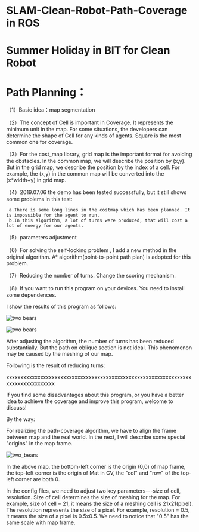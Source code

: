 # SLAM-Clean-Robot-Path-Coverage in ROS
# Summer Holiday in BIT for Clean Robot


# Path Planning：

（1）Basic idea：map segmentation

（2）The concept of Cell is important in Coverage. It represents the minimum unit in the map. For some situations, the developers can determine the shape of Cell for any kinds of agents. Square is the most common one for coverage.

（3）For the cost_map library, grid map is the important format for avoiding the obstacles. In the common map, we will describe the position by (x,y). But in the grid map, we describe the position by the index of a cell. For example, the (x,y) in the common map will be converted into the (x*width+y) in grid map.

（4）2019.07.06 the demo has been tested successfully, but it still shows some problems in this test:

     a.There is some long lines in the costmap which has been planned. It is impossible for the agent to run.
     b.In this algorithm, a lot of turns were produced, that will cost a lot of energy for our agents.

（5）parameters adjustment

（6）For solving the self-locking problem , I add a new method in the original algorithm. A* algorithm(point-to-point path plan) is adopted for this problem.

（7）Reducing the number of turns. Change the scoring mechanism.

（8）If you want to run this program on your devices. You need to install some dependences. 

I show the results of this program as follows:

![two bears](https://github.com/hjr553199215/SLAM-Clean-Robot-Path-Coverage/blob/master/path_29.png)

![two bears](https://github.com/hjr553199215/SLAM-Clean-Robot-Path-Coverage/blob/master/path_coverage.png)

After adjusting the algorithm, the number of turns has been reduced substantially. But the path on oblique section is not ideal. This phenomenon may be caused by the meshing of our map.

Following is the result of reducing turns:

xxxxxxxxxxxxxxxxxxxxxxxxxxxxxxxxxxxxxxxxxxxxxxxxxxxxxxxxxxxxxxxxxxxxxxxxxxxxxxxxxx

If you find some disadvantages about this program, or you have a better idea to achieve the coverage and improve this program, welcome to discuss!

By the way:

For realizing the path-coverage algorithm, we have to align the frame between map and the real world. In the next, I will describe some special "origins" in the map frame.

![two_bears](https://github.com/hjr553199215/SLAM-Clean-Robot-Path-Coverage-in-ROS/blob/master/path_origin.png)

In the above map, the bottom-left corner is the origin (0,0) of map frame, the top-left corner is the origin of Mat in  CV, the "col" and "row" of the top-left corner are both 0.

In the config files, we need to adjust two key parameters---size of cell, resolution. Size of cell determines the size of meshing for the map. For example, size of cell = 21, it means the size of a meshing cell is 21x21(pixel).  The resolution represents the size of a pixel. For example, resolution = 0.5, it means the size of a pixel is 0.5x0.5. We need to notice that "0.5" has the same scale with map frame.


